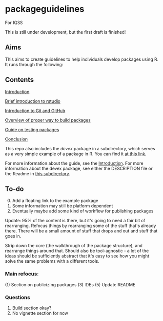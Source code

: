# packageguidelines
For IQSS

This is still under development, but the first draft is finished!

## Aims

This aims to create guidelines to help individuals develop packages using R. It runs through the following:

## Contents

[Introduction](./index.Rmd)

[Brief introduction to rstudio](./rstudioguide.Rmd)

[Introduction to Git and GitHub](./githubguide.Rmd)

[Overview of proper way to build packages](./packagedev.Rmd)

[Guide on testing packages](./testingguide.Rmd)

[Conclusion](./conclusion.Rmd)

This repo also includes the *devex* package in a subdirectory, which serves as a very simple example of a package in R. You can find it [at this link](https://github.com/amspector100/packageguidelines/tree/master/devex). 

For more information about the guide, see the [Introduction](./index.Rmd). For more information about the devex package, see either the DESCRIPTION file or the Readme in [this subdirectory](https://github.com/amspector100/packageguidelines/tree/master/devex). 

## To-do

0. Add a floating link to the example package
1. Some information may still be platform  dependent
2. Eventually maybe add some kind of workflow for publishing packages

Update: 95% of the content is there, but it's going to need a fair bit of rearranging. Refocus things by rearranging some of the stuff that's already there. There will be a small amount of stuff that drops and out and stuff that goes in. 

Strip down the core (the walkthrough of the package structure), and rearrange things around that. Should also be tool-agnostic - a lot of the ideas should be sufficiently abstract that it's easy to see how you might
solve the same problems with a different tools.

### Main refocus:

(1) Section on publicizing packages
(3) IDEs
(5) Update README

### Questions

1. Build section okay?
2. No vignette section for now

